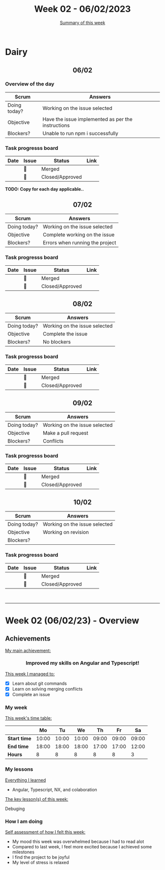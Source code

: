 

<!-- 
  Welcome to your weekly agenda.
  In this agenda, you will note down day to day progress.
-->

<h1 align="center">Week 02 - 06/02/2023</h1>

<p align="center"><a href="#summary">Summary of this week</a></p>

<br/>
<!-- 
  -- SECTION: OVERVIEW
  -- For each day, fill out your dairy
  -->

<h1>Dairy</h1>

<h2 align="center">06/02</h2>

### Overview of the day

<!-- Fill out the daily scrum table 
  -- Doing today? - What are you working on today?
  -- Objective?   - What do you hope to achieve today?
  -- Blockers?    - Any blockers? Anywhere you need help?
-->

| Scrum	       | Answers 	| 
|----------	   |-------	  |
| Doing today? | Working on the issue selected |
| Objective    | Have the issue implemented as per the instructions |
| Blockers?    | Unable to run npm i successfully |

### Task progresss board

<!-- List all the tasks and bounties in progress this week -->

| Date     	| Issue 	| Status 	| Link 	|
|----------	|-------	|--------	|------	|
| 	| 🏇  | Merged | |
| 	| 🏇  | Closed/Approved | |

**TODO: Copy for each day applicable..**

<h2 align="center">07/02</h2>

| Scrum	       | Answers 	| 
|----------	   |-------	  |
| Doing today? | Working on the issue selected |
| Objective    | Complete working on the issue |
| Blockers?    | Errors when running the project |

### Task progresss board

<!-- List all the tasks and bounties in progress this week -->

| Date     	| Issue 	| Status 	| Link 	|
|----------	|-------	|--------	|------	|
| 	| 🏇  | Merged | |
| 	| 🏇  | Closed/Approved | |

<h2 align="center">08/02</h2>

| Scrum	       | Answers 	| 
|----------	   |-------	  |
| Doing today? | Working on the issue selected |
| Objective    | Complete the issue |
| Blockers?    | No blockers |

### Task progresss board

<!-- List all the tasks and bounties in progress this week -->

| Date     	| Issue 	| Status 	| Link 	|
|----------	|-------	|--------	|------	|
| 	| 🏇  | Merged | |
| 	| 🏇  | Closed/Approved | |

<h2 align="center">09/02</h2>

| Scrum	       | Answers 	| 
|----------	   |-------	  |
| Doing today? | Working on the issue selected |
| Objective    | Make a pull request |
| Blockers?    | Conflicts |

### Task progresss board

<!-- List all the tasks and bounties in progress this week -->

| Date     	| Issue 	| Status 	| Link 	|
|----------	|-------	|--------	|------	|
| 	| 🏇  | Merged | |
| 	| 🏇  | Closed/Approved | |

<h2 align="center">10/02</h2>

| Scrum	       | Answers 	| 
|----------	   |-------	  |
| Doing today? | Working on the issue selected |
| Objective    | Working on revision |
| Blockers?    |  |

### Task progresss board

<!-- List all the tasks and bounties in progress this week -->

| Date     	| Issue 	| Status 	| Link 	|
|----------	|-------	|--------	|------	|
| 	| 🏇  | Merged | |
| 	| 🏇  | Closed/Approved | |


<br/>

<hr id="summary" />
<!-- Fill this section at the end of each week, -->

# Week 02 (06/02/23) - Overview

<!-- What was your main achievement -->
<h2>Achievements</h2>

<u>My main achievement:</u>

<!-- Write the achievement you are most proud off in one line! -->
<h3 align="center">Improved my skills on Angular and Typescript!</h3>

<!-- List all your achievement -->
<u>This week I managed to:</u>

- [x] Learn about git commands
- [x] Learn on solving merging conflicts
- [x] Complete an issue

### My week
<!-- Keep track of your time table daily -->
<u>This week's time table:</u>

|                | Mo | Tu 	| We 	| Th | Fr | Sa |
|---             |---	|---	|---  |--- |--- |--- |
| **Start time** |10:00| 10:00|10:00|09:00|09:00| 09:00 |
| **End time**	 |18:00| 18:00|18:00|17:00|17:00| 12:00|
| **Hours**	     | 8  | 8   | 8  | 8  | 8  | 3  |

### My lessons
<!-- What did I learn? -->
<u>Everything I learned</u>

- Angular, Typescript, NX, and colaboration

<u>The key lesson(s) of this week:</u>

Debuging

### How I am doing
<!-- How did you feel? -->
<u>Self assessment of how I felt this week:</u>

- My mood this week was overwhelmed because I had to read alot
- Compared to last week, I feel more excited because I achieved some milestones
- I find the project to be joyful
- My level of stress is relaxed 

